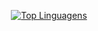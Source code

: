 <div dir="auto" align = "center">

[![Top Linguagens](https://github-readme-stats.vercel.app/api/top-langs/?username=PedroTDrehmer&layout=compact)](https://github.com/anuraghazra/github-readme-stats)

</div>
